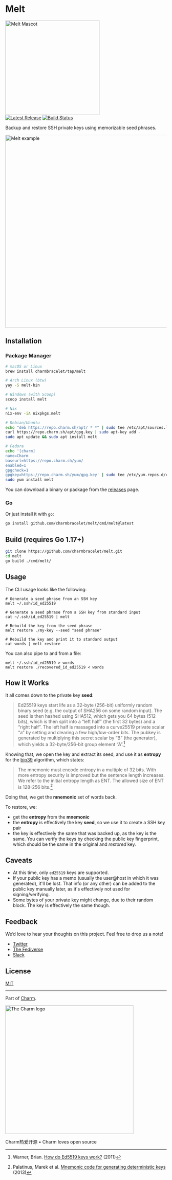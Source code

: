 # Melt

<p>
    <img src="https://stuff.charm.sh/melt/melt-header.png" width="294" alt="Melt Mascot"><br>
        <a href="https://github.com/charmbracelet/melt/releases"><img src="https://img.shields.io/github/release/charmbracelet/melt.svg" alt="Latest Release"></a>
    <a href="https://github.com/charmbracelet/melt/actions"><img src="https://github.com/charmbracelet/melt/workflows/build/badge.svg" alt="Build Status"></a>
</p>

Backup and restore SSH private keys using memorizable seed phrases.

<img width="600" alt="Melt example" src="https://stuff.charm.sh/melt/melt-example.png">

## Installation

### Package Manager

```bash
# macOS or Linux
brew install charmbracelet/tap/melt

# Arch Linux (btw)
yay -S melt-bin

# Windows (with Scoop)
scoop install melt

# Nix
nix-env -iA nixpkgs.melt

# Debian/Ubuntu
echo "deb https://repo.charm.sh/apt/ * *" | sudo tee /etc/apt/sources.list.d/charm.list
curl https://repo.charm.sh/apt/gpg.key | sudo apt-key add -
sudo apt update && sudo apt install melt

# Fedora
echo '[charm]
name=Charm
baseurl=https://repo.charm.sh/yum/
enabled=1
gpgcheck=1
gpgkey=https://repo.charm.sh/yum/gpg.key' | sudo tee /etc/yum.repos.d/charm.repo
sudo yum install melt
```

You can download a binary or package from the [releases][releases] page.

### Go

Or just install it with `go`:
```bash
go install github.com/charmbracelet/melt/cmd/melt@latest
```

## Build (requires Go 1.17+)

```bash
git clone https://github.com/charmbracelet/melt.git
cd melt
go build ./cmd/melt/
```

[releases]: https://github.com/charmbracelet/melt/releases

## Usage

The CLI usage looks like the following:

```shell
# Generate a seed phrase from an SSH key
melt ~/.ssh/id_ed25519

# Generate a seed phrase from a SSH key from standard input
cat ~/.ssh/id_ed25519 | melt

# Rebuild the key from the seed phrase
melt restore ./my-key --seed "seed phrase"

# Rebuild the key and print it to standard output
cat words | melt restore -
```

You can also pipe to and from a file:

```shell
melt ~/.ssh/id_ed25519 > words
melt restore ./recovered_id_ed25519 < words
```

## How it Works

It all comes down to the private key __seed__:

> Ed25519 keys start life as a 32-byte (256-bit) uniformly random binary seed (e.g. the output of SHA256 on some random input). The seed is then hashed using SHA512, which gets you 64 bytes (512 bits), which is then split into a “left half” (the first 32 bytes) and a “right half”. The left half is massaged into a curve25519 private scalar “a” by setting and clearing a few high/low-order bits. The pubkey is generated by multiplying this secret scalar by “B” (the generator), which yields a 32-byte/256-bit group element “A”.[^1]

Knowing that, we open the key and extract its seed, and use it as __entropy__ for the [bip39][] algorithm, which states:

> The mnemonic must encode entropy in a multiple of 32 bits. With more entropy security is improved but the sentence length increases. We refer to the initial entropy length as ENT. The allowed size of ENT is 128-256 bits.[^2]

Doing that, we get the __mnemonic__ set of words back.

To restore, we:

- get the __entropy__ from the __mnemonic__
- the __entropy__ is effectively the key __seed__, so we use it to create a SSH key pair
- the key is effectively the same that was backed up, as the key is the same.
You can verify the keys by checking the public key fingerprint, which should be
the same in the original and _restored_ key.

[^1]: Warner, Brian. [How do Ed5519 keys work?](https://blog.mozilla.org/warner/2011/11/29/ed25519-keys/) (2011)
[^2]: Palatinus, Marek et al. [Mnemonic code for generating deterministic keys](https://github.com/bitcoin/bips/blob/master/bip-0039.mediawiki) (2013)

[bip39]: https://github.com/bitcoin/bips/blob/master/bip-0039.mediawiki

## Caveats

- At this time, only `ed25519` keys are supported.
- If your public key has a memo (usually the user@host in which it was
generated), it'll be lost.
That info (or any other) can be added to the public key manually later,
as it's effectively not used for signing/verifying.
- Some bytes of your private key might change, due to their random block.
The key is effectively the same though.

## Feedback

We’d love to hear your thoughts on this project. Feel free to drop us a note!

* [Twitter](https://twitter.com/charmcli)
* [The Fediverse](https://mastodon.technology/@charm)
* [Slack](https://charm.sh/slack)

## License

[MIT](https://github.com/charmbracelet/melt/raw/main/LICENSE)

***

Part of [Charm](https://charm.sh).

<a href="https://charm.sh/"><img alt="The Charm logo" src="https://stuff.charm.sh/charm-badge.jpg" width="400"></a>

Charm热爱开源 • Charm loves open source
